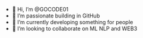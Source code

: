- 👋 Hi, I’m @GOCODE01
- 👀 I’m passionate building in GitHub
- 🌱 I’m currently developing something for people
- 💞️ I’m looking to collaborate on ML NLP and WEB3

<!---
GOCODE01/GOCODE01 is a ✨ special ✨ repository because its `README.md` (this file) appears on your GitHub profile.
You can click the Preview link to take a look at your changes.
--->
